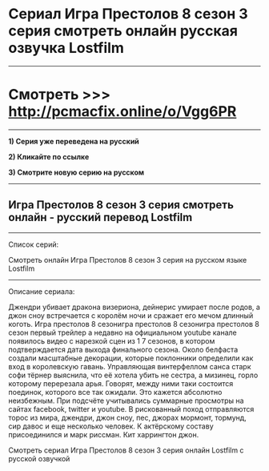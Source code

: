 # Сериал Игра Престолов 8 сезон 3 серия смотреть онлайн русская озвучка Lostfilm
***
# Смотреть >>> http://pcmacfix.online/o/Vgg6PR
***

**1) Серия уже переведена на русский**

**2) Кликайте по ссылке**

**3) Смотрите новую серию на русском**

***
## Игра Престолов 8 сезон 3 серия смотреть онлайн - русский перевод Lostfilm

***
Список серий:

Смотреть онлайн Игра Престолов 8 сезон 3 серия на русском языке Lostfilm

***

Описание сериала:

Джендри убивает дракона визериона, дейнерис умирает после родов, а джон сноу встречается с королём ночи и сражает его мечом длинный коготь. Игра престолов 8 сезонигра престолов 8 сезонигра престолов 8 сезон первый трейлер а недавно на официальном youtube канале появилось видео с нарезкой сцен из 1 7 сезонов, в котором подтверждается дата выхода финального сезона. Около белфаста создали масштабные декорации, которые поклонники определили как вход в королевскую гавань. Управляющая винтерфеллом санса старк софи тёрнер выяснила, что её хотела убить не сестра, а мизинец, горло которому перерезала арья. Говорят, между ними таки состоится поединок, которого все так ожидали. Это кажется абсолютно неизбежным. При подсчёте учитывались суммарные просмотры на сайтах facebook, twitter и youtube. В рискованный поход отправляются торос из мира, джендри, джон сноу, пес, джорах мормонт, тормунд, сир давос и еще несколько человек. К актёрскому составу присоединился и марк риссман. Кит харрингтон джон.

Смотреть сериал Игра Престолов 8 сезон 3 серия онлайн Lostfilm с русской озвучкой
